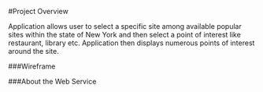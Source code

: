 #Project Overview

Application allows user to select a specific site among 
available popular sites within the state of New York and then
select a point of interest like restaurant, library etc.
Application then displays numerous points of interest around the
site.

###Wireframe



###About the Web Service
